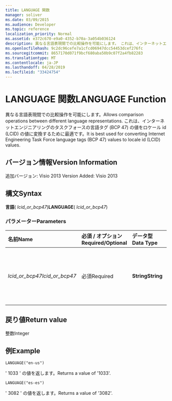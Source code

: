 ```yaml
---
title: LANGUAGE 関数
manager: soliver
ms.date: 03/09/2015
ms.audience: Developer
ms.topic: reference
localization_priority: Normal
ms.assetid: e372c670-e9a0-4352-b70a-3a054b036124
description: 異なる言語表現間での比較操作を可能にします。 これは、インターネットエンジニアリングのタスクフォースの言語タグ (BCP 47) の値をロケール id (LCID) の値に変換するために最適です。
ms.openlocfilehash: 9c2dc96cefe7a1cfcd06947dcc54453dcef276fc
ms.sourcegitcommit: 8657170d071f9bcf680aba50b9c07f2a4fb82283
ms.translationtype: MT
ms.contentlocale: ja-JP
ms.lasthandoff: 04/28/2019
ms.locfileid: "33424754"
---
```

# <a name="language-function"></a><span data-ttu-id="8844a-104">LANGUAGE 関数</span><span class="sxs-lookup"><span data-stu-id="8844a-104">LANGUAGE Function</span></span>

<span data-ttu-id="8844a-105">異なる言語表現間での比較操作を可能にします。</span><span class="sxs-lookup"><span data-stu-id="8844a-105">Allows comparison operations between different language representations.</span></span> <span data-ttu-id="8844a-106">これは、インターネットエンジニアリングのタスクフォースの言語タグ (BCP 47) の値をロケール id (LCID) の値に変換するために最適です。</span><span class="sxs-lookup"><span data-stu-id="8844a-106">It is best used for converting Internet Engineering Task Force language tags (BCP 47) values to locale id (LCID) values.</span></span>
  
## <a name="version-information"></a><span data-ttu-id="8844a-107">バージョン情報</span><span class="sxs-lookup"><span data-stu-id="8844a-107">Version Information</span></span>

<span data-ttu-id="8844a-108">追加バージョン: Visio 2013
</span><span class="sxs-lookup"><span data-stu-id="8844a-108">Version Added: Visio 2013</span></span> 
  
## <a name="syntax"></a><span data-ttu-id="8844a-109">構文</span><span class="sxs-lookup"><span data-stu-id="8844a-109">Syntax</span></span>

 <span data-ttu-id="8844a-110">**言語**( _lcid_or_bcp47_)</span><span class="sxs-lookup"><span data-stu-id="8844a-110">**LANGUAGE**( _lcid_or_bcp47_)</span></span>
  
### <a name="parameters"></a><span data-ttu-id="8844a-111">パラメーター</span><span class="sxs-lookup"><span data-stu-id="8844a-111">Parameters</span></span>

|<span data-ttu-id="8844a-112">**名前**</span><span class="sxs-lookup"><span data-stu-id="8844a-112">**Name**</span></span>|<span data-ttu-id="8844a-113">**必須 / オプション**</span><span class="sxs-lookup"><span data-stu-id="8844a-113">**Required/Optional**</span></span>|<span data-ttu-id="8844a-114">**データ型**</span><span class="sxs-lookup"><span data-stu-id="8844a-114">**Data Type**</span></span>|<span data-ttu-id="8844a-115">**説明**</span><span class="sxs-lookup"><span data-stu-id="8844a-115">**Description**</span></span>|
|:-----|:-----|:-----|:-----|
| <span data-ttu-id="8844a-116">_lcid_or_bcp47_</span><span class="sxs-lookup"><span data-stu-id="8844a-116">_lcid_or_bcp47_</span></span> <br/> |<span data-ttu-id="8844a-117">必須</span><span class="sxs-lookup"><span data-stu-id="8844a-117">Required</span></span>  <br/> |<span data-ttu-id="8844a-118">**String**</span><span class="sxs-lookup"><span data-stu-id="8844a-118">**String**</span></span> <br/> |<span data-ttu-id="8844a-119">言語の LCID または BCP 47 の値。</span><span class="sxs-lookup"><span data-stu-id="8844a-119">The LCID or BCP 47 value for the language.</span></span>  <br/> |
   
## <a name="return-value"></a><span data-ttu-id="8844a-120">戻り値</span><span class="sxs-lookup"><span data-stu-id="8844a-120">Return value</span></span>

<span data-ttu-id="8844a-121">整数</span><span class="sxs-lookup"><span data-stu-id="8844a-121">Integer</span></span>
  
## <a name="example"></a><span data-ttu-id="8844a-122">例</span><span class="sxs-lookup"><span data-stu-id="8844a-122">Example</span></span>

 `LANGUAGE("en-us")`
  
<span data-ttu-id="8844a-123">' 1033 ' の値を返します。</span><span class="sxs-lookup"><span data-stu-id="8844a-123">Returns a value of '1033'.</span></span>
  
 `LANGUAGE("es-es")`
  
<span data-ttu-id="8844a-124">' 3082 ' の値を返します。</span><span class="sxs-lookup"><span data-stu-id="8844a-124">Returns a value of '3082'.</span></span>
  

